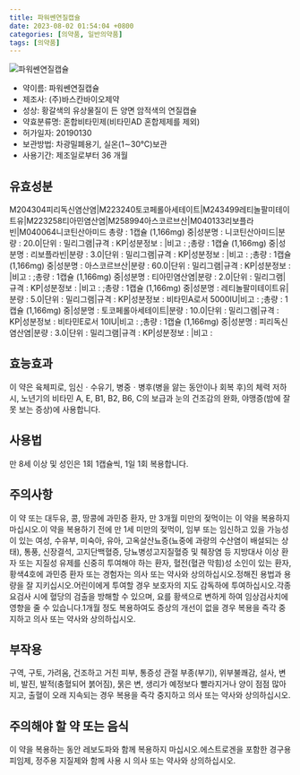```yaml
---
title: 파워쎈연질캡슐
date: 2023-08-02 01:54:04 +0800
categories: [의약품, 일반의약품]
tags: [의약품]
---
```

![파워쎈연질캡슐](https://nedrug.mfds.go.kr/pbp/cmn/itemImageDownload/1MeM47xF7v-)

- 약이름: 파워쎈연질캡슐
- 제조사: (주)바스칸바이오제약
- 성상: 황갈색의 유상물질이 든 양면 암적색의 연질캡슐
- 약효분류명: 혼합비타민제(비타민AD 혼합제제를 제외)
- 허가일자: 20190130
- 보관방법: 차광밀폐용기, 실온(1∼30℃)보관
- 사용기간: 제조일로부터 36 개월
## 유효성분
M204304피리독신염산염|M223240토코페롤아세테이트|M243499레티놀팔미테이트유|M223258티아민염산염|M258994아스코르브산|M040133리보플라빈|M040064니코틴산아미드
총량 : 1캡슐 (1,166mg) 중|성분명 : 니코틴산아미드|분량 : 20.0|단위 : 밀리그램|규격 : KP|성분정보 : |비고 : ;총량 : 1캡슐 (1,166mg) 중|성분명 : 리보플라빈|분량 : 3.0|단위 : 밀리그램|규격 : KP|성분정보 : |비고 : ;총량 : 1캡슐 (1,166mg) 중|성분명 : 아스코르브산|분량 : 60.0|단위 : 밀리그램|규격 : KP|성분정보 : |비고 : ;총량 : 1캡슐 (1,166mg) 중|성분명 : 티아민염산염|분량 : 2.0|단위 : 밀리그램|규격 : KP|성분정보 : |비고 : ;총량 : 1캡슐 (1,166mg) 중|성분명 : 레티놀팔미테이트유|분량 : 5.0|단위 : 밀리그램|규격 : KP|성분정보 : 비타민A로서 5000IU|비고 : ;총량 : 1캡슐 (1,166mg) 중|성분명 : 토코페롤아세테이트|분량 : 10.0|단위 : 밀리그램|규격 : KP|성분정보 : 비타민E로서 10IU|비고 : ;총량 : 1캡슐 (1,166mg) 중|성분명 : 피리독신염산염|분량 : 3.0|단위 : 밀리그램|규격 : KP|성분정보 : |비고 :
## 효능효과
이 약은 육체피로, 임신ㆍ수유기, 병중ㆍ병후(병을 앓는 동안이나 회복 후)의 체력 저하 시, 노년기의 비타민 A, E, B1, B2, B6, C의 보급과 눈의 건조감의 완화, 야맹증(밤에 잘 못 보는 증상)에 사용합니다.
## 사용법
만 8세 이상 및 성인은 1회 1캡슐씩, 1일 1회 복용합니다.
## 주의사항
이 약 또는 대두유, 콩, 땅콩에 과민증 환자, 만 3개월 미만의 젖먹이는 이 약을 복용하지 마십시오.이 약을 복용하기 전에 만 1세 미만의 젖먹이, 임부 또는 임신하고 있을 가능성이 있는 여성, 수유부, 미숙아, 유아, 고옥살산뇨증(뇨중에 과량의 수산염이 배설되는 상태), 통풍, 신장결석, 고지단백혈증, 당뇨병성고지질혈증 및 췌장염 등 지방대사 이상 환자 또는 지질성 유제를 신중히 투여해야 하는 환자, 혈전(혈관 막힘)성 소인이 있는 환자, 황색4호에 과민증 환자 또는 경험자는 의사 또는 약사와 상의하십시오.정해진 용법과 용량을 잘 지키십시오.어린이에게 투여할 경우 보호자의 지도 감독하에 투여하십시오.각종 요검사 시에 혈당의 검출을 방해할 수 있으며, 요를 황색으로 변하게 하여 임상검사치에 영향을 줄 수 있습니다.1개월 정도 복용하여도 증상의 개선이 없을 경우 복용을 즉각 중지하고 의사 또는 약사와 상의하십시오.
## 부작용
구역, 구토, 가려움, 건조하고 거친 피부, 통증성 관절 부종(부기), 위부불쾌감, 설사, 변비, 발진, 발적(충혈되어 붉어짐), 묽은 변, 생리가 예정보다 빨라지거나 양이 점점 많아지고, 출혈이 오래 지속되는 경우 복용을 즉각 중지하고 의사 또는 약사와 상의하십시오.
## 주의해야 할 약 또는 음식
이 약을 복용하는 동안 레보도파와 함께 복용하지 마십시오.에스트로겐을 포함한 경구용 피임제, 정주용 지질제와 함께 사용 시 의사 또는 약사와 상의하십시오.

